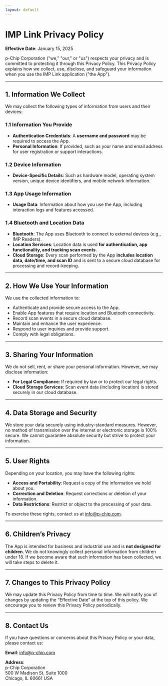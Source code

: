 ```yaml
---
layout: default
---
```


# IMP Link Privacy Policy

**Effective Date**: January 15, 2025

p-Chip Corporation ("we," "our," or "us") respects your privacy and is committed to protecting it through this Privacy Policy. This Privacy Policy explains how we collect, use, disclose, and safeguard your information when you use the IMP Link application ("the App").

---

## 1. Information We Collect

We may collect the following types of information from users and their devices:

### 1.1 Information You Provide
- **Authentication Credentials**: A **username and password** may be required to access the App.
- **Personal Information**: If provided, such as your name and email address for user registration or support interactions.

### 1.2 Device Information
- **Device-Specific Details**: Such as hardware model, operating system version, unique device identifiers, and mobile network information.

### 1.3 App Usage Information
- **Usage Data**: Information about how you use the App, including interaction logs and features accessed.

### 1.4 Bluetooth and Location Data
- **Bluetooth**: The App uses Bluetooth to connect to external devices (e.g., IMP Readers).
- **Location Services**: Location data is used **for authentication, app functionality, and tracking scan events**.  
- **Cloud Storage**: Every scan performed by the App **includes location data, date/time, and scan ID** and is sent to a secure cloud database for processing and record-keeping.

---

## 2. How We Use Your Information

We use the collected information to:
- Authenticate and provide secure access to the App.
- Enable App features that require location and Bluetooth connectivity.
- Record scan events in a secure cloud database.
- Maintain and enhance the user experience.
- Respond to user inquiries and provide support.
- Comply with legal obligations.

---

## 3. Sharing Your Information

We do not sell, rent, or share your personal information. However, we may disclose information:
- **For Legal Compliance**: If required by law or to protect our legal rights.
- **Cloud Storage Services**: Scan event data (including location) is stored securely in our cloud database.

---

## 4. Data Storage and Security

We store your data securely using industry-standard measures. However, no method of transmission over the internet or electronic storage is 100% secure. We cannot guarantee absolute security but strive to protect your information.

---

## 5. User Rights

Depending on your location, you may have the following rights:
- **Access and Portability**: Request a copy of the information we hold about you.
- **Correction and Deletion**: Request corrections or deletion of your information.
- **Data Restrictions**: Restrict or object to the processing of your data.

To exercise these rights, contact us at [info@p-chip.com](mailto:info@p-chip.com).

---

## 6. Children’s Privacy

The App is intended for business and industrial use and is **not designed for children**. We do not knowingly collect personal information from children under 18. If we become aware that such information has been collected, we will take steps to delete it.

---

## 7. Changes to This Privacy Policy

We may update this Privacy Policy from time to time. We will notify you of changes by updating the “Effective Date” at the top of this policy. We encourage you to review this Privacy Policy periodically.

---

## 8. Contact Us

If you have questions or concerns about this Privacy Policy or your data, please contact us:

**Email**: [info@p-chip.com](mailto:info@p-chip.com)

**Address**:  
p-Chip Corporation  
500 W Madison St, Suite 1000  
Chicago, IL 60661 USA
